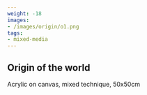 ```yaml
---
weight: -18
images:
- /images/origin/o1.png
tags:
- mixed-media
---
```


## Origin of the world

Acrylic on canvas, mixed technique, 50x50cm

